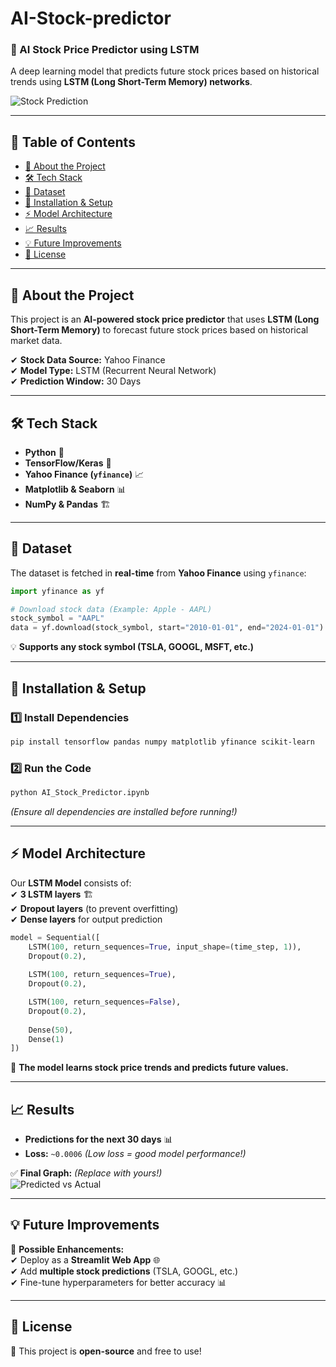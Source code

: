 # AI-Stock-predictor

### **📌 AI Stock Price Predictor using LSTM**  
A deep learning model that predicts future stock prices based on historical trends using **LSTM (Long Short-Term Memory) networks**.  

![Stock Prediction](aapl_prediction.png)  

---

## **📖 Table of Contents**  
- [📌 About the Project](#-about-the-project)  
- [🛠 Tech Stack](#-tech-stack)  
- [📂 Dataset](#-dataset)  
- [🚀 Installation & Setup](#-installation--setup)  
- [⚡ Model Architecture](#-model-architecture)  
- [📈 Results](#-results)  
- [💡 Future Improvements](#-future-improvements)  
- [📜 License](#-license)  

---

## **📌 About the Project**  
This project is an **AI-powered stock price predictor** that uses **LSTM (Long Short-Term Memory)** to forecast future stock prices based on historical market data.  

✔ **Stock Data Source:** Yahoo Finance  
✔ **Model Type:** LSTM (Recurrent Neural Network)  
✔ **Prediction Window:** 30 Days  

---

## **🛠 Tech Stack**  
- **Python** 🐍  
- **TensorFlow/Keras** 🤖  
- **Yahoo Finance (`yfinance`)** 📈  
- **Matplotlib & Seaborn** 📊  
- **NumPy & Pandas** 🏗  

---

## **📂 Dataset**  
The dataset is fetched in **real-time** from **Yahoo Finance** using `yfinance`:  
```python
import yfinance as yf

# Download stock data (Example: Apple - AAPL)
stock_symbol = "AAPL"
data = yf.download(stock_symbol, start="2010-01-01", end="2024-01-01")
```
💡 **Supports any stock symbol (TSLA, GOOGL, MSFT, etc.)**  

---

## **🚀 Installation & Setup**  
### **1️⃣ Install Dependencies**  
```bash
pip install tensorflow pandas numpy matplotlib yfinance scikit-learn
```
### **2️⃣ Run the Code**  
```python
python AI_Stock_Predictor.ipynb
```
*(Ensure all dependencies are installed before running!)*  

---

## **⚡ Model Architecture**  
Our **LSTM Model** consists of:  
✔ **3 LSTM layers** 🏗  
✔ **Dropout layers** (to prevent overfitting)  
✔ **Dense layers** for output prediction  

```python
model = Sequential([
    LSTM(100, return_sequences=True, input_shape=(time_step, 1)),
    Dropout(0.2),
    
    LSTM(100, return_sequences=True),
    Dropout(0.2),

    LSTM(100, return_sequences=False),
    Dropout(0.2),
    
    Dense(50),
    Dense(1)
])
```
📌 **The model learns stock price trends and predicts future values.**  

---

## **📈 Results**  
- **Predictions for the next 30 days** 📊  
- **Loss:** `~0.0006` *(Low loss = good model performance!)*  

✅ **Final Graph:** *(Replace with yours!)*  
![Predicted vs Actual](aapl_price.png)  

---

## **💡 Future Improvements**  
🚀 **Possible Enhancements:**  
✔ Deploy as a **Streamlit Web App** 🌐  
✔ Add **multiple stock predictions** (TSLA, GOOGL, etc.)  
✔ Fine-tune hyperparameters for better accuracy 📊  

---

## **📜 License**  
📜 This project is **open-source** and free to use!  
